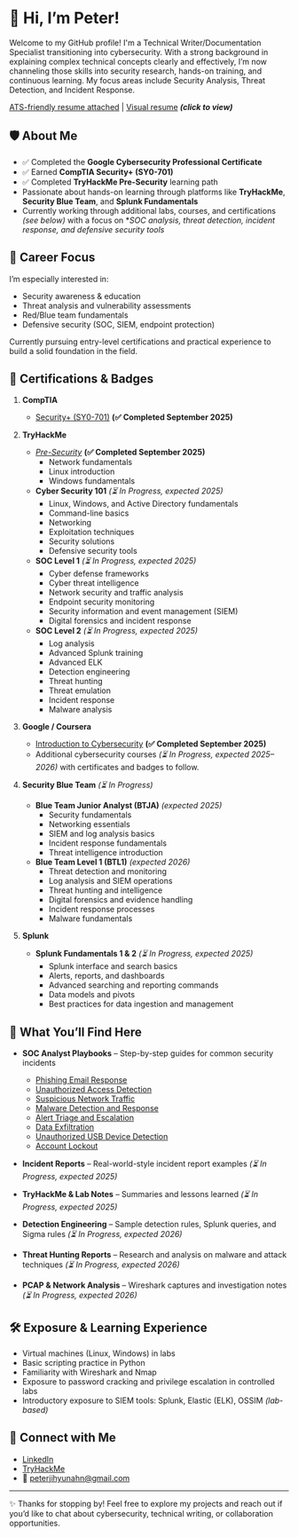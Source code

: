 # 👋 Hi, I’m Peter!

Welcome to my GitHub profile! I'm a Technical Writer/Documentation Specialist transitioning into cybersecurity. With a strong background in explaining complex technical concepts clearly and effectively, I’m now channeling those skills into security research, hands-on training, and continuous learning. My focus areas include Security Analysis, Threat Detection, and Incident Response.  
  
[ATS-friendly resume attached](https://drive.google.com/file/d/1bNds8Dv521gsSmGIH0mNrXGsYEnKmcE5/view?usp=sharing) | [Visual resume](https://drive.google.com/file/d/1eMOJOVC7e0ZUTUJcjgh6WppNYUowpzUq/view) ***(click to view)***




## 🛡️ About Me

- ✅ Completed the **Google Cybersecurity Professional Certificate**  
- ✅ Earned **CompTIA Security+ (SY0-701)**  
- ✅ Completed **TryHackMe Pre-Security** learning path  
- Passionate about hands-on learning through platforms like **TryHackMe**, **Security Blue Team**, and **Splunk Fundamentals**  
- Currently working through additional labs, courses, and certifications *(see below)* with a focus on **SOC analysis, threat detection, incident response, and defensive security tools*

## 🎯 Career Focus

I’m especially interested in:

- Security awareness & education  
- Threat analysis and vulnerability assessments  
- Red/Blue team fundamentals  
- Defensive security (SOC, SIEM, endpoint protection)

Currently pursuing entry-level certifications and practical experience to build a solid foundation in the field.

## 📂 Certifications & Badges

1. **CompTIA**  
   - [Security+ (SY0-701)](https://www.credly.com/badges/20605f54-9240-4d61-bc91-aa72a16ecc76) **(✅ Completed September 2025)**  

2. **TryHackMe**  
   - *[Pre-Security](https://tryhackme.com/certificate/THM-NHPYA3WOHM)* **(✅ Completed September 2025)**
     - Network fundamentals  
     - Linux introduction  
     - Windows fundamentals  
   - **Cyber Security 101** *(⏳ In Progress, expected 2025)*  
     - Linux, Windows, and Active Directory fundamentals  
     - Command-line basics  
     - Networking  
     - Exploitation techniques  
     - Security solutions  
     - Defensive security tools  
   - **SOC Level 1** *(⏳ In Progress, expected 2025)*  
     - Cyber defense frameworks  
     - Cyber threat intelligence  
     - Network security and traffic analysis  
     - Endpoint security monitoring  
     - Security information and event management (SIEM)  
     - Digital forensics and incident response  
   - **SOC Level 2** *(⏳ In Progress, expected 2025)*  
     - Log analysis  
     - Advanced Splunk training  
     - Advanced ELK  
     - Detection engineering  
     - Threat hunting  
     - Threat emulation  
     - Incident response  
     - Malware analysis  

3. **Google / Coursera**  
   - [Introduction to Cybersecurity](https://www.coursera.org/account/accomplishments/professional-cert/CR6J4M8EZYYE?utm_source=link&utm_medium=certificate&utm_content=cert_image&utm_campaign=sharing_cta&utm_product=prof) **(✅ Completed September 2025)**  
   - Additional cybersecurity courses *(⏳ In Progress, expected 2025–2026)* with certificates and badges to follow.  

4. **Security Blue Team** *(⏳ In Progress)*  
   - **Blue Team Junior Analyst (BTJA)** *(expected 2025)*  
     - Security fundamentals  
     - Networking essentials  
     - SIEM and log analysis basics  
     - Incident response fundamentals  
     - Threat intelligence introduction  
   - **Blue Team Level 1 (BTL1)** *(expected 2026)*  
     - Threat detection and monitoring  
     - Log analysis and SIEM operations  
     - Threat hunting and intelligence  
     - Digital forensics and evidence handling  
     - Incident response processes  
     - Malware fundamentals  

5. **Splunk**  
   - **Splunk Fundamentals 1 & 2** *(⏳ In Progress, expected 2025)*  
     - Splunk interface and search basics  
     - Alerts, reports, and dashboards  
     - Advanced searching and reporting commands  
     - Data models and pivots  
     - Best practices for data ingestion and management  

## 📂 What You’ll Find Here

- **SOC Analyst Playbooks** – Step-by-step guides for common security incidents  
  * [Phishing Email Response](playbooks/email-phishing-playbook)  
  * [Unauthorized Access Detection](playbooks/unauthorized-access-detection-playbook.md)  
  * [Suspicious Network Traffic](playbooks/suspicious-network-traffic-analysis-playbook.md)  
  * [Malware Detection and Response](playbooks/malware-detection-response-playbook.md)  
  * [Alert Triage and Escalation](playbooks/alert-triage-escalation-playbook.md)  
  * [Data Exfiltration](playbooks/data-exfiltration-investigation-playbook.md)  
  * [Unauthorized USB Device Detection](playbooks/malware-detection-response-playbook.md)  
  * [Account Lockout](playbooks/account-lockout-investigation-playbook.md)  

- **Incident Reports** – Real-world-style incident report examples *(⏳ In Progress, expected 2025)*  
- **TryHackMe & Lab Notes** – Summaries and lessons learned *(⏳ In Progress, expected 2025)*  
- **Detection Engineering** – Sample detection rules, Splunk queries, and Sigma rules *(⏳ In Progress, expected 2026)*  
- **Threat Hunting Reports** – Research and analysis on malware and attack techniques *(⏳ In Progress, expected 2026)*  
- **PCAP & Network Analysis** – Wireshark captures and investigation notes *(⏳ In Progress, expected 2026)*  

## 🛠️ Exposure & Learning Experience

- Virtual machines (Linux, Windows) in labs  
- Basic scripting practice in Python  
- Familiarity with Wireshark and Nmap  
- Exposure to password cracking and privilege escalation in controlled labs  
- Introductory exposure to SIEM tools: Splunk, Elastic (ELK), OSSIM *(lab-based)*  

## 🔗 Connect with Me

- [LinkedIn](https://www.linkedin.com/in/your-link-here)  
- [TryHackMe](https://tryhackme.com/p/your-profile)  
- 📧 peterjihyunahn@gmail.com  

---

✨ Thanks for stopping by! Feel free to explore my projects and reach out if you’d like to chat about cybersecurity, technical writing, or collaboration opportunities.
